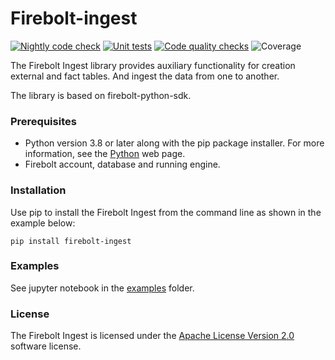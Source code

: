 # Firebolt-ingest

[![Nightly code check](https://github.com/firebolt-db/firebolt-ingest/actions/workflows/nightly.yml/badge.svg)](https://github.com/firebolt-db/firebolt-ingest/actions/workflows/nightly.yml)
[![Unit tests](https://github.com/firebolt-db/firebolt-ingest/actions/workflows/unit-tests.yml/badge.svg)](https://github.com/firebolt-db/firebolt-ingest/actions/workflows/unit-tests.yml)
[![Code quality checks](https://github.com/firebolt-db/firebolt-ingest/actions/workflows/code-check.yml/badge.svg)](https://github.com/firebolt-db/firebolt-ingest/actions/workflows/code-check.yml)
![Coverage](https://img.shields.io/endpoint?url=https://gist.githubusercontent.com/yuryfirebolt/1f1682d25882f8f75003d29921feb0e4/raw/firebolt-ingest-coverage.json)

The Firebolt Ingest library provides auxiliary functionality for creation external and fact tables.
And ingest the data from one to another.

The library is based on firebolt-python-sdk.

### Prerequisites
* Python version 3.8 or later along with the pip package installer. For more information, see the [Python](https://www.python.org/downloads/) web page.
* Firebolt account, database and running engine.

### Installation
Use pip to install the Firebolt Ingest from the command line as shown in the example below:

```pip install firebolt-ingest```

### Examples
See jupyter notebook in the [examples](https://github.com/firebolt-db/firebolt-ingest/tree/main/examples) folder.

### License
The Firebolt Ingest is licensed under the [Apache License Version 2.0](https://github.com/firebolt-db/firebolt-ingest/blob/main/LICENSE) software license.
